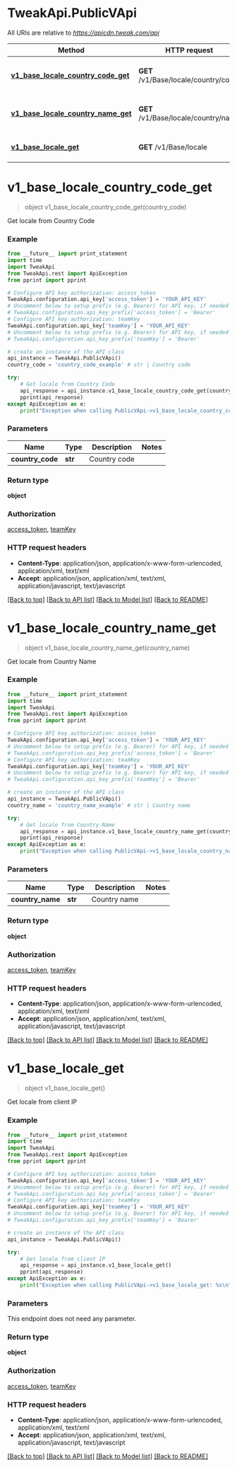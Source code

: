 # TweakApi.PublicVApi

All URIs are relative to *https://apicdn.tweak.com/api*

Method | HTTP request | Description
------------- | ------------- | -------------
[**v1_base_locale_country_code_get**](PublicVApi.md#v1_base_locale_country_code_get) | **GET** /v1/Base/locale/country/code | Get locale from Country Code
[**v1_base_locale_country_name_get**](PublicVApi.md#v1_base_locale_country_name_get) | **GET** /v1/Base/locale/country/name | Get locale from Country Name
[**v1_base_locale_get**](PublicVApi.md#v1_base_locale_get) | **GET** /v1/Base/locale | Get locale from client IP


# **v1_base_locale_country_code_get**
> object v1_base_locale_country_code_get(country_code)

Get locale from Country Code

### Example 
```python
from __future__ import print_statement
import time
import TweakApi
from TweakApi.rest import ApiException
from pprint import pprint

# Configure API key authorization: access_token
TweakApi.configuration.api_key['access_token'] = 'YOUR_API_KEY'
# Uncomment below to setup prefix (e.g. Bearer) for API key, if needed
# TweakApi.configuration.api_key_prefix['access_token'] = 'Bearer'
# Configure API key authorization: teamKey
TweakApi.configuration.api_key['teamKey'] = 'YOUR_API_KEY'
# Uncomment below to setup prefix (e.g. Bearer) for API key, if needed
# TweakApi.configuration.api_key_prefix['teamKey'] = 'Bearer'

# create an instance of the API class
api_instance = TweakApi.PublicVApi()
country_code = 'country_code_example' # str | Country code

try: 
    # Get locale from Country Code
    api_response = api_instance.v1_base_locale_country_code_get(country_code)
    pprint(api_response)
except ApiException as e:
    print("Exception when calling PublicVApi->v1_base_locale_country_code_get: %s\n" % e)
```

### Parameters

Name | Type | Description  | Notes
------------- | ------------- | ------------- | -------------
 **country_code** | **str**| Country code | 

### Return type

**object**

### Authorization

[access_token](../README.md#access_token), [teamKey](../README.md#teamKey)

### HTTP request headers

 - **Content-Type**: application/json, application/x-www-form-urlencoded, application/xml, text/xml
 - **Accept**: application/json, application/xml, text/xml, application/javascript, text/javascript

[[Back to top]](#) [[Back to API list]](../README.md#documentation-for-api-endpoints) [[Back to Model list]](../README.md#documentation-for-models) [[Back to README]](../README.md)

# **v1_base_locale_country_name_get**
> object v1_base_locale_country_name_get(country_name)

Get locale from Country Name

### Example 
```python
from __future__ import print_statement
import time
import TweakApi
from TweakApi.rest import ApiException
from pprint import pprint

# Configure API key authorization: access_token
TweakApi.configuration.api_key['access_token'] = 'YOUR_API_KEY'
# Uncomment below to setup prefix (e.g. Bearer) for API key, if needed
# TweakApi.configuration.api_key_prefix['access_token'] = 'Bearer'
# Configure API key authorization: teamKey
TweakApi.configuration.api_key['teamKey'] = 'YOUR_API_KEY'
# Uncomment below to setup prefix (e.g. Bearer) for API key, if needed
# TweakApi.configuration.api_key_prefix['teamKey'] = 'Bearer'

# create an instance of the API class
api_instance = TweakApi.PublicVApi()
country_name = 'country_name_example' # str | Country name

try: 
    # Get locale from Country Name
    api_response = api_instance.v1_base_locale_country_name_get(country_name)
    pprint(api_response)
except ApiException as e:
    print("Exception when calling PublicVApi->v1_base_locale_country_name_get: %s\n" % e)
```

### Parameters

Name | Type | Description  | Notes
------------- | ------------- | ------------- | -------------
 **country_name** | **str**| Country name | 

### Return type

**object**

### Authorization

[access_token](../README.md#access_token), [teamKey](../README.md#teamKey)

### HTTP request headers

 - **Content-Type**: application/json, application/x-www-form-urlencoded, application/xml, text/xml
 - **Accept**: application/json, application/xml, text/xml, application/javascript, text/javascript

[[Back to top]](#) [[Back to API list]](../README.md#documentation-for-api-endpoints) [[Back to Model list]](../README.md#documentation-for-models) [[Back to README]](../README.md)

# **v1_base_locale_get**
> object v1_base_locale_get()

Get locale from client IP

### Example 
```python
from __future__ import print_statement
import time
import TweakApi
from TweakApi.rest import ApiException
from pprint import pprint

# Configure API key authorization: access_token
TweakApi.configuration.api_key['access_token'] = 'YOUR_API_KEY'
# Uncomment below to setup prefix (e.g. Bearer) for API key, if needed
# TweakApi.configuration.api_key_prefix['access_token'] = 'Bearer'
# Configure API key authorization: teamKey
TweakApi.configuration.api_key['teamKey'] = 'YOUR_API_KEY'
# Uncomment below to setup prefix (e.g. Bearer) for API key, if needed
# TweakApi.configuration.api_key_prefix['teamKey'] = 'Bearer'

# create an instance of the API class
api_instance = TweakApi.PublicVApi()

try: 
    # Get locale from client IP
    api_response = api_instance.v1_base_locale_get()
    pprint(api_response)
except ApiException as e:
    print("Exception when calling PublicVApi->v1_base_locale_get: %s\n" % e)
```

### Parameters
This endpoint does not need any parameter.

### Return type

**object**

### Authorization

[access_token](../README.md#access_token), [teamKey](../README.md#teamKey)

### HTTP request headers

 - **Content-Type**: application/json, application/x-www-form-urlencoded, application/xml, text/xml
 - **Accept**: application/json, application/xml, text/xml, application/javascript, text/javascript

[[Back to top]](#) [[Back to API list]](../README.md#documentation-for-api-endpoints) [[Back to Model list]](../README.md#documentation-for-models) [[Back to README]](../README.md)

